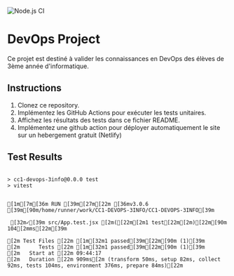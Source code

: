 ![Node.js CI](https://github.com/Roulitau/CC1-DEVOPS-3INFO/actions/workflows/test.yml/badge.svg)
# DevOps Project

Ce projet est destiné à valider les connaissances en DevOps des élèves de 3ème année d'informatique.

## Instructions

1. Clonez ce repository.
2. Implémentez les GitHub Actions pour exécuter les tests unitaires.
3. Affichez les résultats des tests dans ce fichier README.
4. Implémentez une github action pour déployer automatiquement le site sur un hebergement gratuit (Netlify)

## Test Results

```

> cc1-devops-3info@0.0.0 test
> vitest


[1m[7m[36m RUN [39m[27m[22m [36mv3.0.6 [39m[90m/home/runner/work/CC1-DEVOPS-3INFO/CC1-DEVOPS-3INFO[39m

 [32m✓[39m src/App.test.jsx [2m([22m[2m1 test[22m[2m)[22m[90m 104[2mms[22m[39m

[2m Test Files [22m [1m[32m1 passed[39m[22m[90m (1)[39m
[2m      Tests [22m [1m[32m1 passed[39m[22m[90m (1)[39m
[2m   Start at [22m 09:44:17
[2m   Duration [22m 909ms[2m (transform 50ms, setup 82ms, collect 92ms, tests 104ms, environment 376ms, prepare 84ms)[22m


```